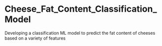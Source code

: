 # Cheese_Fat_Content_Classification_Model
 Developing a classification ML model to predict the fat content of cheeses based on a variety of features
